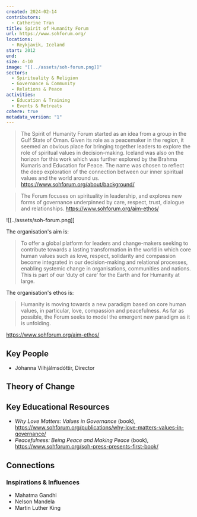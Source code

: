 ```yaml
---
created: 2024-02-14
contributors:
  - Catherine Tran
title: Spirit of Humanity Forum
url: https://www.sohforum.org/
locations:
  - Reykjavik, Iceland
start: 2012
end: 
size: 4-10
image: "[[../assets/soh-forum.png]]"
sectors:
  - Spirituality & Religion
  - Governance & Community
  - Relations & Peace
activities:
  - Education & Training
  - Events & Retreats
cohere: true
metadata_version: "1"
---
```

>The Spirit of Humanity Forum started as an idea from a group in the Gulf State of Oman. Given its role as a peacemaker in the region, it seemed an obvious place for bringing together leaders to explore the role of spiritual values in decision-making. Iceland was also on the horizon for this work which was further explored by the Brahma Kumaris and Education for Peace. The name was chosen to reflect the deep exploration of the connection between our inner spiritual values and the world around us.
https://www.sohforum.org/about/background/

>The Forum focuses on spirituality in leadership, and explores new forms of governance underpinned by care, respect, trust, dialogue and relationships.
https://www.sohforum.org/aim-ethos/


![[../assets/soh-forum.png]]

The organisation's aim is:

>To offer a global platform for leaders and change-makers seeking to contribute towards a lasting transformation in the world in which core human values such as love, respect, solidarity and compassion become integrated in our decision-making and relational processes, enabling systemic change in organisations, communities and nations. This is part of our ‘duty of care’ for the Earth and for Humanity at large.

The organisation's ethos is:

>Humanity is moving towards a new paradigm based on core human values, in particular, love, compassion and peacefulness. As far as possible, the Forum seeks to model the emergent new paradigm as it is unfolding.

https://www.sohforum.org/aim-ethos/

## Key People

- Jóhanna Vilhjálmsdóttir, Director

## Theory of Change

## Key Educational Resources

- *Why Love Matters: Values in Governance* (book), https://www.sohforum.org/publications/why-love-matters-values-in-governance/
- *Peacefulness: Being Peace and Making Peace* (book), https://www.sohforum.org/soh-press-presents-first-book/

## Connections

### Inspirations & Influences

- Mahatma Gandhi
- Nelson Mandela
- Martin Luther King









